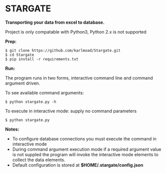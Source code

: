 # STARGATE

**Transporting your data from excel to database.** 

Project is only compatable with Python3, Python 2.x is not supported 

**Prep:**

```
$ git clone https://github.com/karlmoad/Stargate.git
$ cd Stargate
$ pip install -r requirements.txt
```

**Run:**

The program runs in two forms, interactive command line and command argument driven. 

To see available command arguments:

```
$ python stargate.py -h
```

 To execute in interactive mode: supply no command parameters

```
$ python stargate.py
```

**Notes:** 

- To configure database connections you must execute the command in interactive mode
- During command argument execution mode if a required argument value is not suppled the program will invoke the interactive mode elements to collect the data elements.
- Default configuration is stored at **$HOME/.stargate/config.json**

